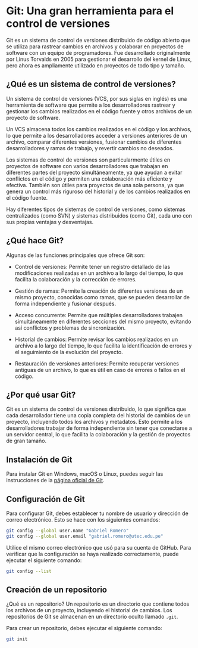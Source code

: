 # Git: Una gran herramienta para el control de versiones

Git es un sistema de control de versiones distribuido de código abierto que se utiliza para rastrear cambios en archivos y colaborar en proyectos de software con un equipo de programadores. Fue desarrollado originalmente por Linus Torvalds en 2005 para gestionar el desarrollo del kernel de Linux, pero ahora es ampliamente utilizado en proyectos de todo tipo y tamaño.

## ¿Qué es un sistema de control de versiones?

Un sistema de control de versiones (VCS, por sus siglas en inglés) es una herramienta de software que permite a los desarrolladores rastrear y gestionar los cambios realizados en el código fuente y otros archivos de un proyecto de software.

Un VCS almacena todos los cambios realizados en el código y los archivos, lo que permite a los desarrolladores acceder a versiones anteriores de un archivo, comparar diferentes versiones, fusionar cambios de diferentes desarrolladores y ramas de trabajo, y revertir cambios no deseados.

Los sistemas de control de versiones son particularmente útiles en proyectos de software con varios desarrolladores que trabajan en diferentes partes del proyecto simultáneamente, ya que ayudan a evitar conflictos en el código y permiten una colaboración más eficiente y efectiva. También son útiles para proyectos de una sola persona, ya que genera un control más riguroso del historial y de los cambios realizados en el código fuente.

Hay diferentes tipos de sistemas de control de versiones, como sistemas centralizados (como SVN) y sistemas distribuidos (como Git), cada uno con sus propias ventajas y desventajas.

## ¿Qué hace Git?

Algunas de las funciones principales que ofrece Git son:

- Control de versiones: Permite tener un registro detallado de las modificaciones realizadas en un archivo a lo largo del tiempo, lo que facilita la colaboración y la corrección de errores.

- Gestión de ramas: Permite la creación de diferentes versiones de un mismo proyecto, conocidas como ramas, que se pueden desarrollar de forma independiente y fusionar después.

- Acceso concurrente: Permite que múltiples desarrolladores trabajen simultáneamente en diferentes secciones del mismo proyecto, evitando así conflictos y problemas de sincronización.

- Historial de cambios: Permite revisar los cambios realizados en un archivo a lo largo del tiempo, lo que facilita la identificación de errores y el seguimiento de la evolución del proyecto.

- Restauración de versiones anteriores: Permite recuperar versiones antiguas de un archivo, lo que es útil en caso de errores o fallos en el código.

## ¿Por qué usar Git?

Git es un sistema de control de versiones distribuido, lo que significa que cada desarrollador tiene una copia completa del historial de cambios de un proyecto, incluyendo todos los archivos y metadatos. Esto permite a los desarrolladores trabajar de forma independiente sin tener que conectarse a un servidor central, lo que facilita la colaboración y la gestión de proyectos de gran tamaño.

## Instalación de Git

Para instalar Git en Windows, macOS o Linux, puedes seguir las instrucciones de la [página oficial de Git](https://git-scm.com/book/en/v2/Getting-Started-Installing-Git).

## Configuración de Git

Para configurar Git, debes establecer tu nombre de usuario y dirección de correo electrónico. Esto se hace con los siguientes comandos:

```bash
git config --global user.name "Gabriel Romero"
git config --global user.email "gabriel.romero@utec.edu.pe"
```

Utilice el mismo correo electrónico que usó para su cuenta de GitHub. Para verificar que la configuración se haya realizado correctamente, puede ejecutar el siguiente comando:

```bash
git config --list
```

## Creación de un repositorio

¿Qué es un repositorio? Un repositorio es un directorio que contiene todos los archivos de un proyecto, incluyendo el historial de cambios. Los repositorios de Git se almacenan en un directorio oculto llamado `.git`.

Para crear un repositorio, debes ejecutar el siguiente comando:

```bash
git init
```